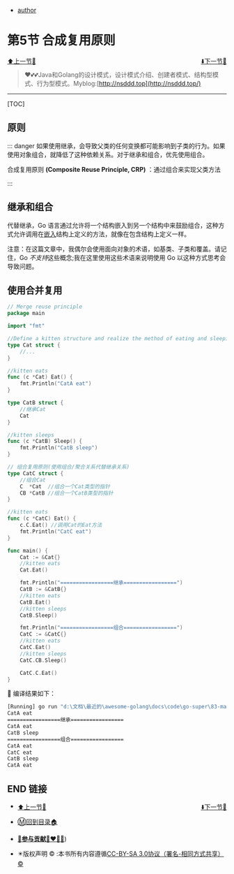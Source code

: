 + [author](https://github.com/cubxxw/awesome-cs-cloudnative-blockchain)

# 第5节 合成复用原则

<div><a href = '4.md' style='float:left'>⬆️上一节🔗</a><a href = '6.md' style='float: right'>⬇️下一节🔗</a></div>
<br>

> ❤️💕💕Java和Golang的设计模式，设计模式介绍、创建者模式、结构型模式、行为型模式。Myblog:[http://nsddd.top](http://nsddd.top/)

---
[TOC]

## 原则

::: danger
如果使用继承，会导致父类的任何变换都可能影响到子类的行为。如果使用对象组合，就降低了这种依赖关系。对于继承和组合，优先使用组合。

合成复用原则 **(Composite Reuse Principle, CRP)** ：通过组合来实现父类方法

:::



## 继承和组合

代替继承，Go 语言通过允许将一个结构嵌入到另一个结构中来鼓励组合，这种方式允许调用在[嵌入](https://golang.org/doc/effective_go.html#embedding)结构上定义的方法，就像在包含结构上定义一样。

注意：在这篇文章中，我偶尔会使用面向对象的术语，如基类、子类和覆盖。请记住，Go *不支持*这些概念;我在这里使用这些术语来说明使用 Go 以这种方式思考会导致问题。



## 使用合并复用

```go
// Merge reuse principle
package main

import "fmt"

//Define a kitten structure and realize the method of eating and sleeping.
type Cat struct {
	//...
}

//kitten eats
func (c *Cat) Eat() {
	fmt.Println("CatA eat")
}

type CatB struct {
	//继承Cat
	Cat
}

//kitten sleeps
func (c *CatB) Sleep() {
	fmt.Println("CatB sleep")
}

// 组合复用原则(使用组合/聚合关系代替继承关系)
type CatC struct {
	//组合Cat
	C  *Cat  //组合一个Cat类型的指针
	CB *CatB //组合一个CatB类型的指针
}

//kitten eats
func (c *CatC) Eat() {
	c.C.Eat() //调用Cat的Eat方法
	fmt.Println("CatC eat")
}

func main() {
	Cat := &Cat{}
	//kitten eats
	Cat.Eat()

	fmt.Println("=================继承=================")
	CatB := &CatB{}
	//kitten eats
	CatB.Eat()
	//kitten sleeps
	CatB.Sleep()

	fmt.Println("=================组合=================")
	CatC := &CatC{}
	//kitten eats
	CatC.Eat()
	//kitten sleeps
	CatC.CB.Sleep()

	CatC.C.Eat()
}

```

🚀 编译结果如下：

```bash
[Running] go run "d:\文档\最近的\awesome-golang\docs\code\go-super\83-main.go"
CatA eat
=================继承=================
CatA eat
CatB sleep
=================组合=================
CatA eat
CatC eat
CatB sleep
CatA eat
```





## END 链接
<ul><li><div><a href = '4.md' style='float:left'>⬆️上一节🔗</a><a href = '6.md' style='float: right'>⬇️下一节🔗</a></div></li></ul>

+ [Ⓜ️回到目录🏠](../README.md)

+ [**🫵参与贡献💞❤️‍🔥💖**](https://nsddd.top/archives/contributors))

+ ✴️版权声明 &copy; :本书所有内容遵循[CC-BY-SA 3.0协议（署名-相同方式共享）&copy;](http://zh.wikipedia.org/wiki/Wikipedia:CC-by-sa-3.0协议文本) 
